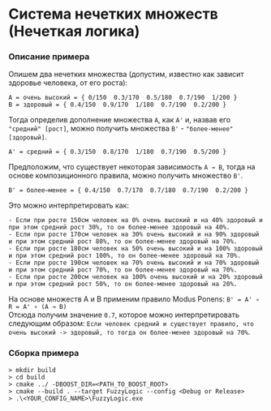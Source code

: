 # Система нечетких множеств (Нечеткая логика)

### Описание примера 

Опишем два нечетких множества (допустим, известно как зависит здоровье человека, от его роста):
```
A = очень высокий = { 0/150  0.3/170  0.5/180  0.7/190  1/200 }
B = здоровый = { 0.4/150  0.9/170  1/180  0.7/190  0.2/200 }
```

Тогда определив дополнение множества `A`, как `A'` и, назвав его `"средний" [рост]`, можно получить множества `B'` - `"более-менее" [здоровый]`. 
```
A' = средний = { 0.3/150  0.8/170  1/180  0.7/190  0.5/200 }
```

Предположим, что существует некоторая зависимость `A → B`, тогда на основе композиционного правила, можно получить множество `B'`.
```
B' = более–менее = { 0.4/150  0.7/170  0.7/180  0.7/190  0.2/200 }
```

Это можно интерпретировать как:
```
- Если при росте 150см человек на 0% очень высокий и на 40% здоровый и при этом средний рост 30%, то он более-менее здоровый на 40%.
- Если при росте 170см человек на 30% очень высокий и на 90% здоровый и при этом средний рост 80%, то он более-менее здоровый на 70%.
- Если при росте 180см человек на 50% очень высокий и на 100% здоровый и при этом средний рост 100%, то он более-менее здоровый на 70%.
- Если при росте 190см человек на 70% очень высокий и на 70% здоровый и при этом средний рост 70%, то он более-менее здоровый на 70%.
- Если при росте 200см человек на 100% очень высокий и на 20% здоровый и при этом средний рост 50%, то он более-менее здоровый на 20%.
```

На основе множеств A и B применим правило Modus Ponens: `B' = A' ∘ R = A' ∘ (A → B)`  
Отсюда получим значение `0.7`, которое можно интерпретировать следующим образом: `Если человек средний и существует правило, что очень высокий -> здоровый, то тогда он более-менее здоровый на 70%`.

### Сборка примера

```
> mkdir build 
> cd build 
> cmake ../ -DBOOST_DIR=<PATH_TO_BOOST_ROOT> 
> cmake --build . --target FuzzyLogic --config <Debug or Release>
> .\<YOUR_CONFIG_NAME>\FuzzyLogic.exe
```